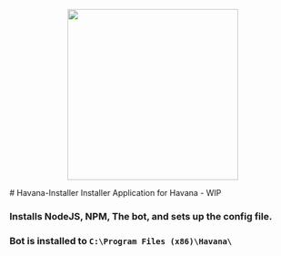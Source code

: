 <p align="center">
  <img width="300" src="http://qoilo.com/YoAWoM.gif">
</p>
# Havana-Installer
Installer Application for Havana - WIP

### Installs NodeJS, NPM, The bot, and sets up the config file.
### Bot is installed to `C:\Program Files (x86)\Havana\`